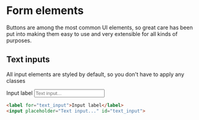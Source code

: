 # Form elements

Buttons are among the most common UI elements, so great care has been put into making them easy to use and
very extensible for all kinds of purposes.

## Text inputs

All input elements are styled by default, so you don't have to apply any classes

<div>
  <label for="text_input">Input label</label>
  <input placeholder="Text input..." id="text_input">
</div>

```html
<label for="text_input">Input label</label>
<input placeholder="Text input..." id="text_input">
```


